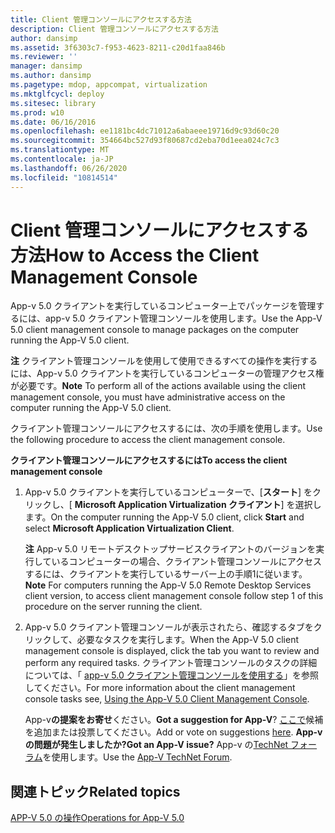 ```yaml
---
title: Client 管理コンソールにアクセスする方法
description: Client 管理コンソールにアクセスする方法
author: dansimp
ms.assetid: 3f6303c7-f953-4623-8211-c20d1faa846b
ms.reviewer: ''
manager: dansimp
ms.author: dansimp
ms.pagetype: mdop, appcompat, virtualization
ms.mktglfcycl: deploy
ms.sitesec: library
ms.prod: w10
ms.date: 06/16/2016
ms.openlocfilehash: ee1181bc4dc71012a6abaeee19716d9c93d60c20
ms.sourcegitcommit: 354664bc527d93f80687cd2eba70d1eea024c7c3
ms.translationtype: MT
ms.contentlocale: ja-JP
ms.lasthandoff: 06/26/2020
ms.locfileid: "10814514"
---
```

# <span data-ttu-id="2ba11-103">Client 管理コンソールにアクセスする方法</span><span class="sxs-lookup"><span data-stu-id="2ba11-103">How to Access the Client Management Console</span></span>


<span data-ttu-id="2ba11-104">App-v 5.0 クライアントを実行しているコンピューター上でパッケージを管理するには、app-v 5.0 クライアント管理コンソールを使用します。</span><span class="sxs-lookup"><span data-stu-id="2ba11-104">Use the App-V 5.0 client management console to manage packages on the computer running the App-V 5.0 client.</span></span>

<span data-ttu-id="2ba11-105">**注** クライアント管理コンソールを使用して使用できるすべての操作を実行するには、App-v 5.0 クライアントを実行しているコンピューターの管理アクセス権が必要です。</span><span class="sxs-lookup"><span data-stu-id="2ba11-105">**Note** To perform all of the actions available using the client management console, you must have administrative access on the computer running the App-V 5.0 client.</span></span>

 

<span data-ttu-id="2ba11-106">クライアント管理コンソールにアクセスするには、次の手順を使用します。</span><span class="sxs-lookup"><span data-stu-id="2ba11-106">Use the following procedure to access the client management console.</span></span>

**<span data-ttu-id="2ba11-107">クライアント管理コンソールにアクセスするには</span><span class="sxs-lookup"><span data-stu-id="2ba11-107">To access the client management console</span></span>**

1.  <span data-ttu-id="2ba11-108">App-v 5.0 クライアントを実行しているコンピューターで、[**スタート**] をクリックし、[ **Microsoft Application Virtualization クライアント**] を選択します。</span><span class="sxs-lookup"><span data-stu-id="2ba11-108">On the computer running the App-V 5.0 client, click **Start** and select **Microsoft Application Virtualization Client**.</span></span>

    <span data-ttu-id="2ba11-109">**注** App-v 5.0 リモートデスクトップサービスクライアントのバージョンを実行しているコンピューターの場合、クライアント管理コンソールにアクセスするには、クライアントを実行しているサーバー上の手順1に従います。</span><span class="sxs-lookup"><span data-stu-id="2ba11-109">**Note** For computers running the App-V 5.0 Remote Desktop Services client version, to access client management console follow step 1 of this procedure on the server running the client.</span></span>

     

2.  <span data-ttu-id="2ba11-110">App-v 5.0 クライアント管理コンソールが表示されたら、確認するタブをクリックして、必要なタスクを実行します。</span><span class="sxs-lookup"><span data-stu-id="2ba11-110">When the App-V 5.0 client management console is displayed, click the tab you want to review and perform any required tasks.</span></span> <span data-ttu-id="2ba11-111">クライアント管理コンソールのタスクの詳細については、「 [app-v 5.0 クライアント管理コンソールを使用する](using-the-app-v-50-client-management-console.md)」を参照してください。</span><span class="sxs-lookup"><span data-stu-id="2ba11-111">For more information about the client management console tasks see, [Using the App-V 5.0 Client Management Console](using-the-app-v-50-client-management-console.md).</span></span>

    <span data-ttu-id="2ba11-112">App-v**の提案をお寄せ**ください。</span><span class="sxs-lookup"><span data-stu-id="2ba11-112">**Got a suggestion for App-V**?</span></span> <span data-ttu-id="2ba11-113">[ここで](http://appv.uservoice.com/forums/280448-microsoft-application-virtualization)候補を追加または投票してください。</span><span class="sxs-lookup"><span data-stu-id="2ba11-113">Add or vote on suggestions [here](http://appv.uservoice.com/forums/280448-microsoft-application-virtualization).</span></span> **<span data-ttu-id="2ba11-114">App-v の問題が発生しましたか?</span><span class="sxs-lookup"><span data-stu-id="2ba11-114">Got an App-V issue?</span></span>** <span data-ttu-id="2ba11-115">App-v の[TechNet フォーラム](https://social.technet.microsoft.com/Forums/home?forum=mdopappv)を使用します。</span><span class="sxs-lookup"><span data-stu-id="2ba11-115">Use the [App-V TechNet Forum](https://social.technet.microsoft.com/Forums/home?forum=mdopappv).</span></span>

## <span data-ttu-id="2ba11-116">関連トピック</span><span class="sxs-lookup"><span data-stu-id="2ba11-116">Related topics</span></span>


[<span data-ttu-id="2ba11-117">APP-V 5.0 の操作</span><span class="sxs-lookup"><span data-stu-id="2ba11-117">Operations for App-V 5.0</span></span>](operations-for-app-v-50.md)

 

 





